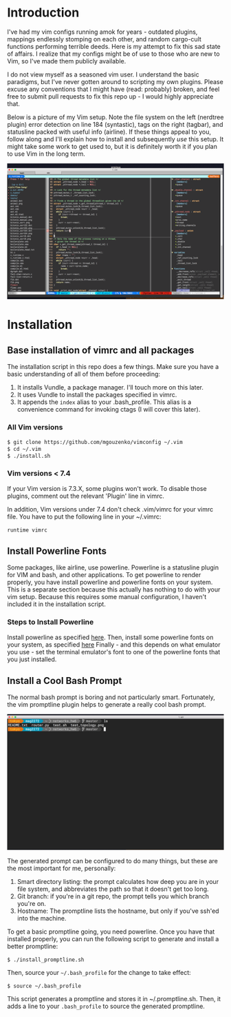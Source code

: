 # Introduction
I've had my vim configs running amok for years - outdated plugins, mappings
endlessly stomping on each other, and random cargo-cult functions performing
terrible deeds. Here is my attempt to fix this sad state of affairs. I realize
that my configs might be of use to those who are new to Vim, so I've made them
publicly available.

I do not view myself as a seasoned vim user. I understand the basic paradigms,
but I've never gotten around to scripting my own plugins. Please excuse any
conventions that I might have (read: probably) broken, and feel free to submit
pull requests to fix this repo up - I would highly appreciate that.

Below is a picture of my Vim setup. Note the file system on the left (nerdtree
plugin) error detection on line 184 (syntastic), tags on the right (tagbar),
and statusline packed with useful info (airline). If these things appeal to
you, follow along and I'll explain how to install and subsequently *use* this
setup. It might take some work to get used to, but it is definitely worth it
if you plan to use Vim in the long term.

![Alt text](./screenshots/intro_screenshot.png)

# Installation

## Base installation of vimrc and all packages
The installation script in this repo does a few things. Make sure you have a
basic understanding of all of them before proceeding:

1) It installs Vundle, a package manager. I'll touch more on this later.
2) It uses Vundle to install the packages specified in vimrc.
3) It appends the `index` alias to your .bash\_profile. This alias is a
   convenience command for invoking ctags (I will cover this later).

### All Vim versions
    $ git clone https://github.com/mgouzenko/vimconfig ~/.vim
	$ cd ~/.vim
	$ ./install.sh

### Vim versions < 7.4
If your Vim version is 7.3.X, some plugins won't work. To disable those plugins,
comment out the relevant 'Plugin' line in vimrc.

In addition, Vim versions under 7.4 don't check .vim/vimrc for your vimrc file.
You have to put the following line in your ~/.vimrc:

    runtime vimrc

## Install Powerline Fonts
Some packages, like airline, use powerline. Powerline is a statusline plugin for
VIM and bash, and other applications. To get powerline to render properly,
you have install powerline and powerline fonts on your system. This
is a separate section because this actually has nothing to do with your
vim setup. Because this requires some manual configuration, I haven't
included it in the installation script.

### Steps to Install Powerline
Install powerline as specified
[here](https://powerline.readthedocs.io/en/latest/installation.html#pip-installation).
Then, install some powerline fonts on your system, as specified
[here](https://github.com/powerline/fonts) Finally - and this depends on what
emulator you use - set the terminal emulator's font to one of the powerline
fonts that you just installed.

## Install a Cool Bash Prompt
The normal bash prompt is boring and not particularly smart. Fortunately,
the vim promptline plugin helps to generate a really cool bash prompt.

![Alt text](./screenshots/prompt.png)

The generated prompt can be configured to do many things, but these are the
most important for me, personally:

1) Smart directory listing: the prompt calculates how deep you are in your
   file system, and abbreviates the path so that it doesn't get too long.
2) Git branch: if you're in a git repo, the prompt tells you which branch
   you're on.
3) Hostname: The promptline lists the hostname, but only if you've ssh'ed
   into the machine.

To get a basic promptline going, you need powerline. Once you have that installed
properly, you can run the following script to generate and install a better promptline:

    $ ./install_promptline.sh

Then, source your `~/.bash_profile` for the change to take effect:

    $ source ~/.bash_profile

This script generates a promptline and stores it in ~/.promptline.sh. Then, it adds
a line to your `.bash_profile` to source the generated promptline.

